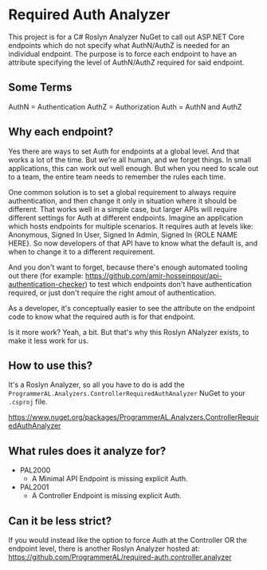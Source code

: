 # Required Auth Analyzer

This project is for a C# Roslyn Analyzer NuGet to call out ASP.NET Core endpoints which do not specify what AuthN/AuthZ is needed for an individual endpoint. The purpose is to force each endpoint to have an attribute specifying the level of AuthN/AuthZ required for said endpoint.

## Some Terms

AuthN = Authentication
AuthZ = Authorization
Auth = AuthN and AuthZ

## Why each endpoint? 

Yes there are ways to set Auth for endpoints at a global level. And that works a lot of the time. But we're all human, and we forget things. In small applications, this can work out well enough. But when you need to scale out to a team, the entire team needs to remember the rules each time. 

One common solution is to set a global requirement to always require authentication, and then change it only in situation where it should be different. That works well in a simple case, but larger APIs will require different settings for Auth at different endpoints. Imagine an application which hosts endpoints for multiple scenarios. It requires auth at levels like: Anonymous, Signed In User, Signed In Admin, Signed In {ROLE NAME HERE}. So now developers of that API have to know what the default is, and when to change it to a different requirement.

And you don't want to forget, because there's enough automated tooling out there (for example: https://github.com/amir-hosseinpour/api-authentication-checker) to test which endpoints don't have authentication required, or just don't require the right amout of authentication.

As a developer, it's conceptually easier to see the attribute on the endpoint code to know what the required auth is for that endpoint. 

Is it more work? Yeah, a bit. But that's why this Roslyn ANalyzer exists, to make it less work for us.

## How to use this?

It's a Roslyn Analyzer, so all you have to do is add the `ProgrammerAL.Analyzers.ControllerRequiredAuthAnalyzer` NuGet to your `.csproj` file. 

https://www.nuget.org/packages/ProgrammerAL.Analyzers.ControllerRequiredAuthAnalyzer


## What rules does it analyze for?

- PAL2000
  - A Minimal API Endpoint is missing explicit Auth. 
- PAL2001
  - A Controller Endpoint is missing explicit Auth. 

## Can it be less strict?

If you would instead like the option to force Auth at the Controller OR the endpoint level, there is another Roslyn Analyzer hosted at: https://github.com/ProgrammerAL/required-auth.controller.analyzer

